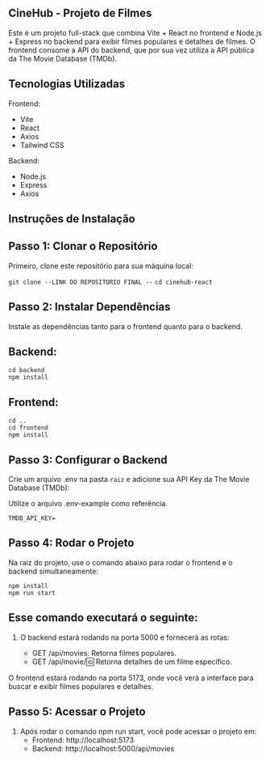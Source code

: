 ## CineHub - Projeto de Filmes
Este é um projeto full-stack que combina Vite + React no frontend e Node.js + Express no backend para exibir filmes populares e detalhes de filmes. O frontend consome a API do backend, que por sua vez utiliza a API pública da The Movie Database (TMDb).

## Tecnologias Utilizadas

Frontend:
 - Vite
 - React
 - Axios
 - Tailwind CSS

Backend:
 - Node.js
 - Express
 - Axios

## Instruções de Instalação

## Passo 1: Clonar o Repositório
Primeiro, clone este repositório para sua máquina local:

``git clone --LINK DO REPOSITORIO FINAL --``
``cd cinehub-react``

## Passo 2: Instalar Dependências
Instale as dependências tanto para o frontend quanto para o backend.

## Backend:

```
cd backend
npm install
```

## Frontend:

```
cd ..
cd frontend
npm install
```

## Passo 3: Configurar o Backend
Crie um arquivo .env na pasta ``raiz`` e adicione sua API Key da The Movie Database (TMDb):

Utilize o arquivo .env-example como referência.

```
TMDB_API_KEY=
```

## Passo 4: Rodar o Projeto
Na raiz do projeto, use o comando abaixo para rodar o frontend e o backend simultaneamente:

```
npm install
npm run start
```

## Esse comando executará o seguinte:
1. O backend estará rodando na porta 5000 e fornecerá as rotas:

   - GET /api/movies: Retorna filmes populares.
   - GET /api/movie/:id: Retorna detalhes de um filme específico.

O frontend estará rodando na porta 5173, onde você verá a interface para buscar e exibir filmes populares e detalhes.

## Passo 5: Acessar o Projeto
1. Após rodar o comando npm run start, você pode acessar o projeto em:
    - Frontend: http://localhost:5173
    - Backend: http://localhost:5000/api/movies